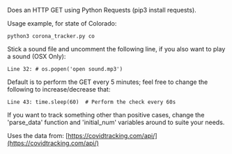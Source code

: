 Does an HTTP GET using Python Requests (pip3 install requests).

Usage example, for state of Colorado:
```
python3 corona_tracker.py co
```

Stick a sound file and uncomment the following line, if you also want to play a sound (OSX Only):
```
Line 32: # os.popen('open sound.mp3')
```
Default is to perform the GET every 5 minutes; feel free to change the following to increase/decrease that:
```
Line 43: time.sleep(60)  # Perform the check every 60s
```
If you want to track something other than positive cases, change the 'parse_data' function and 'initial_num' variables around to suite your needs.

Uses the data from: [https://covidtracking.com/api/](https://covidtracking.com/api/)
